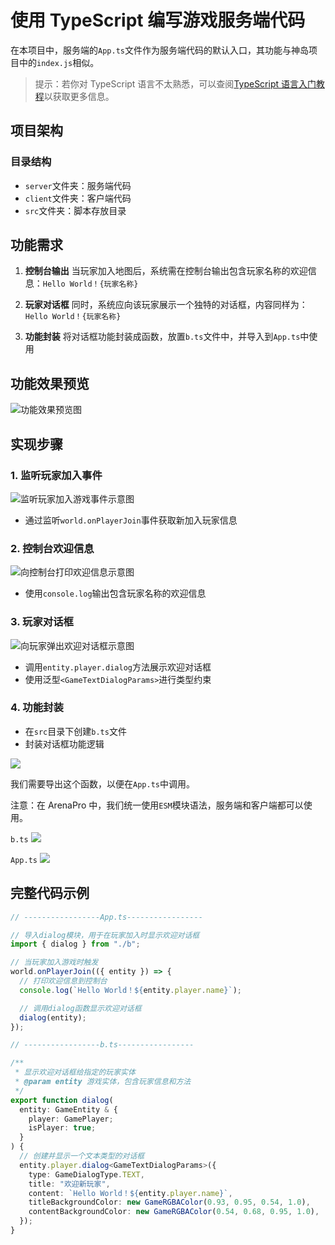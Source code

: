 # 使用 TypeScript 编写游戏服务端代码

在本项目中，服务端的`App.ts`文件作为服务端代码的默认入口，其功能与神岛项目中的`index.js`相似。

> 提示：若你对 TypeScript 语言不太熟悉，可以查阅[TypeScript 语言入门教程](https://typescript.p6p.net/about/experience.html)以获取更多信息。

## 项目架构

### 目录结构

- `server`文件夹：服务端代码
- `client`文件夹：客户端代码
- `src`文件夹：脚本存放目录

## 功能需求

1. **控制台输出**
   当玩家加入地图后，系统需在控制台输出包含玩家名称的欢迎信息：`Hello World！{玩家名称}`

2. **玩家对话框**
   同时，系统应向该玩家展示一个独特的对话框，内容同样为：`Hello World！{玩家名称}`

3. **功能封装**
   将对话框功能封装成函数，放置`b.ts`文件中，并导入到`App.ts`中使用

## 功能效果预览

![功能效果预览图](/QQ20241025-105839.png)

## 实现步骤

### 1. 监听玩家加入事件

![监听玩家加入游戏事件示意图](/QQ20241101-150107.png)

- 通过监听`world.onPlayerJoin`事件获取新加入玩家信息

### 2. 控制台欢迎信息

![向控制台打印欢迎信息示意图](/QQ20241101-150138.png)

- 使用`console.log`输出包含玩家名称的欢迎信息

### 3. 玩家对话框

![向玩家弹出欢迎对话框示意图](/QQ20241101-150220.png)

- 调用`entity.player.dialog`方法展示欢迎对话框
- 使用泛型`<GameTextDialogParams>`进行类型约束

### 4. 功能封装

- 在`src`目录下创建`b.ts`文件
- 封装对话框功能逻辑

![](/QQ20241129-115545.png)

我们需要导出这个函数，以便在`App.ts`中调用。

注意：在 ArenaPro 中，我们统一使用`ESM`模块语法，服务端和客户端都可以使用。

`b.ts`
![](/QQ20241129-115944.png)

`App.ts`
![](/QQ20241129-120043.png)

## 完整代码示例

```typescript
// -----------------App.ts-----------------

// 导入dialog模块，用于在玩家加入时显示欢迎对话框
import { dialog } from "./b";

// 当玩家加入游戏时触发
world.onPlayerJoin(({ entity }) => {
  // 打印欢迎信息到控制台
  console.log(`Hello World！${entity.player.name}`);

  // 调用dialog函数显示欢迎对话框
  dialog(entity);
});

// -----------------b.ts-----------------

/**
 * 显示欢迎对话框给指定的玩家实体
 * @param entity 游戏实体，包含玩家信息和方法
 */
export function dialog(
  entity: GameEntity & {
    player: GamePlayer;
    isPlayer: true;
  }
) {
  // 创建并显示一个文本类型的对话框
  entity.player.dialog<GameTextDialogParams>({
    type: GameDialogType.TEXT,
    title: "欢迎新玩家",
    content: `Hello World！${entity.player.name}`,
    titleBackgroundColor: new GameRGBAColor(0.93, 0.95, 0.54, 1.0),
    contentBackgroundColor: new GameRGBAColor(0.54, 0.68, 0.95, 1.0),
  });
}
```
